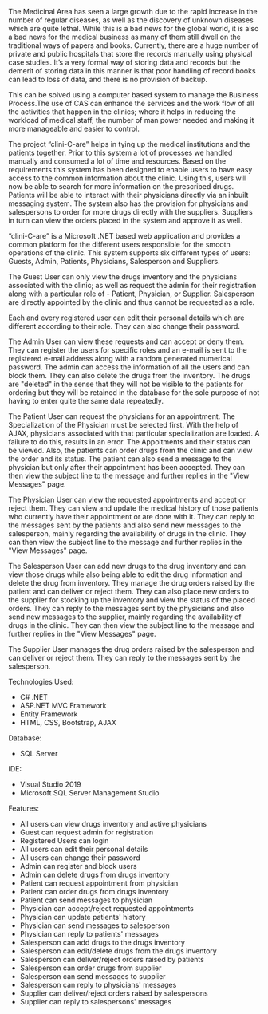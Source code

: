 The Medicinal Area has seen a large growth due to the rapid increase in the number of regular 
diseases, as well as the discovery of unknown diseases which are quite lethal. While this is a 
bad news for the global world, it is also a bad news for the medical business as many of them
still dwell on the traditional ways of papers and books. Currently, there are a huge number of
private and public hospitals that store the records manually using physical case studies. It’s a
very formal way of storing data and records but the demerit of storing data in this manner is
that poor handling of record books can lead to loss of data, and there is no provision of
backup.

This can be solved using a computer based system to manage the Business Process.The use of
CAS can enhance the services and the work flow of all the activities that happen in the clinics;
where it helps in reducing the workload of medical staff, the number of man power needed
and making it more manageable and easier to control.

The project “clini-C-are” helps in tying up the medical institutions and the patients together.
Prior to this system a lot of processes we handled manually and consumed a lot of time and
resources. Based on the requirements this system has been designed to enable users to have
easy access to the common information about the clinic. Using this, users will now be able to
search for more information on the prescribed drugs. Patients will be able to interact with
their physicians directly via an inbuilt messaging system. The system also has the provision
for physicians and salespersons to order for more drugs directly with the suppliers. Suppliers
in turn can view the orders placed in the system and approve it as well.

“clini-C-are” is a Microsoft .NET based web application and provides a common platform for the 
different users responsible for the smooth operations of the clinic. This system supports six 
different types of users: 
Guests, Admin, Patients, Physicians, Salesperson and Suppliers.

The Guest User can only view the drugs inventory and the physicians associated with the clinic; 
as well as request the admin for their registration along with a particular role of - Patient, 
Physician, or Supplier. Salesperson are directly appointed by the clinic and thus cannot be 
requested as a role.

Each and every registered user can edit their personal details which are different according to their role.
They can also change their password.

The Admin User can view these requests and can accept or deny them. They can register the users 
for specific roles and an e-mail is sent to the registered e-mail address along with a random 
generated numerical password. The admin can access the information of all the users and can block 
them. They can also delete the drugs from the inventory. The drugs are "deleted" in the sense that 
they will not be visible to the patients for ordering but they will be retained in the  database 
for the sole purpose of not having to enter quite the same data repeatedly.

The Patient User can request the physicians for an appointment. The Specialization of the Physician 
must be selected first. With the help of AJAX, physicians associated with that particular specialization 
are loaded. A failure to do this, results in an error. The Appoitments and their status can be viewed. 
Also, the patients can order drugs from the clinic and can view the order and its status. The patient 
can also send a message to the physician but only after their appointment has been accepted. They can 
then view the subject line to the message and further replies in the "View Messages" page.

The Physician User can view the requested appointments and accept or reject them. They can view and 
update the medical history of those patients who currently have their appointment or are done with it. 
They can reply to the messages sent by the patients and also send new messages to the salesperson, mainly 
regarding the availability of drugs in the clinic. They can then view the subject line to the message and 
further replies in the "View Messages" page.
 
The Salesperson User can add new drugs to the drug inventory and can view those drugs while also being 
able to edit the drug information and delete the drug from inventory. They manage the drug orders raised 
by the patient and can deliver or reject them. They can also place new orders to the supplier for stocking 
up the inventory and view the status of the placed orders. They can reply to the messages sent by the physicians 
and also send new messages to the supplier, mainly regarding the availability of drugs in the clinic. They can 
then view the subject line to the message and further replies in the "View Messages" page.

The Supplier User manages the drug orders raised by the salesperson and can deliver or reject them. They can 
reply to the messages sent by the salesperson.

Technologies Used:
- C# .NET
- ASP.NET MVC Framework
- Entity Framework
- HTML, CSS, Bootstrap, AJAX

Database:
- SQL Server

IDE:
- Visual Studio 2019
- Microsoft SQL Server Management Studio

Features:
- All users can view drugs inventory and active physicians
- Guest can request admin for registration 
- Registered Users can login
- All users can edit their personal details
- All users can change their password
- Admin can register and block users
- Admin can delete drugs from drugs inventory
- Patient can request appointment from physician
- Patient can order drugs from drugs inventory
- Patient can send messages to physician
- Physician can accept/reject requested appointments
- Physician can update patients' history
- Physician can send messages to salesperson
- Physician can reply to patients' messages
- Salesperson can add drugs to the drugs inventory
- Salesperson can edit/delete drugs from the drugs inventory
- Salesperson can deliver/reject orders raised by patients
- Salesperson can order drugs from supplier
- Salesperson can send messages to supplier
- Salesperson can reply to physicians' messages
- Supplier can deliver/reject orders raised by salespersons
- Supplier can reply to salespersons' messages
